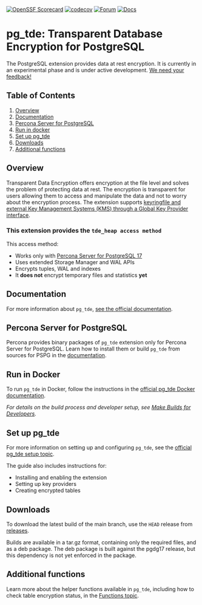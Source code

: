 [![OpenSSF Scorecard](https://api.scorecard.dev/projects/github.com/percona/pg_tde/badge)](https://scorecard.dev/viewer/?uri=github.com/percona/pg_tde)
[![codecov](https://codecov.io/github/percona/postgres/graph/badge.svg?token=Wow78BMYdP)](https://codecov.io/github/percona/pg_tde)
[![Forum](https://img.shields.io/badge/Forum-join-brightgreen)](https://forums.percona.com/)
[![Docs](https://img.shields.io/badge/docs-pg_tde-blue)](https://docs.percona.com/pg-tde/)

# pg_tde: Transparent Database Encryption for PostgreSQL

The PostgreSQL extension provides data at rest encryption. It is currently in an experimental phase and is under active development. [We need your feedback!](https://github.com/percona/postgres/discussions)

## Table of Contents

1. [Overview](#overview)
2. [Documentation](#documentation)
3. [Percona Server for PostgreSQL](#percona-server-for-postgresql)
4. [Run in docker](#run-in-docker)
5. [Set up pg_tde](#set-up-pg_tde)
6. [Downloads](#downloads)
7. [Additional functions](#additional-functions)

## Overview

Transparent Data Encryption offers encryption at the file level and solves the problem of protecting data at rest. The encryption is transparent for users allowing them to access and manipulate the data and not to worry about the encryption process. The extension supports [keyringfile and external Key Management Systems (KMS) through a Global Key Provider interface](../pg_tde/documentation/docs/global-key-provider-configuration/index.md).

### This extension provides the `tde_heap access method`

This access method:

- Works only with [Percona Server for PostgreSQL 17](https://docs.percona.com/postgresql/17/postgresql-server.html)
- Uses extended Storage Manager and WAL APIs
- Encrypts tuples, WAL and indexes
- It **does not** encrypt temporary files and statistics **yet**

## Documentation

For more information about `pg_tde`, [see the official documentation](https://docs.percona.com/pg-tde/index.html).

## Percona Server for PostgreSQL

Percona provides binary packages of `pg_tde` extension only for Percona Server for PostgreSQL. Learn how to install them or build `pg_tde` from sources for PSPG in the [documentation](https://docs.percona.com/pg-tde/install.html).

## Run in Docker

To run `pg_tde` in Docker, follow the instructions in the [official pg_tde Docker documentation](https://docs.percona.com/postgresql/17/docker.html#enable-encryption).

_For details on the build process and developer setup, see [Make Builds for Developers](https://github.com/percona/pg_tde/wiki/Make-builds-for-developers)._

## Set up pg_tde

For more information on setting up and configuring `pg_tde`, see the [official pg_tde setup topic](https://docs.percona.com/pg-tde/setup.html).

The guide also includes instructions for:

- Installing and enabling the extension
- Setting up key providers
- Creating encrypted tables

## Downloads

To download the latest build of the main branch, use the `HEAD` release from [releases](https://github.com/percona/postgres/releases).

Builds are available in a tar.gz format, containing only the required files, and as a deb package.
The deb package is built against the pgdg17 release, but this dependency is not yet enforced in the package.

## Additional functions

Learn more about the helper functions available in `pg_tde`, including how to check table encryption status, in the [Functions topic](https://docs.percona.com/pg-tde/functions.html?h=pg_tde_is_encrypted#encryption-status-check).
